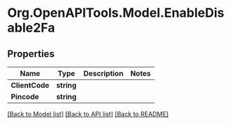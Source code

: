 # Org.OpenAPITools.Model.EnableDisable2Fa
## Properties

Name | Type | Description | Notes
------------ | ------------- | ------------- | -------------
**ClientCode** | **string** |  | 
**Pincode** | **string** |  | 

[[Back to Model list]](../README.md#documentation-for-models) [[Back to API list]](../README.md#documentation-for-api-endpoints) [[Back to README]](../README.md)

